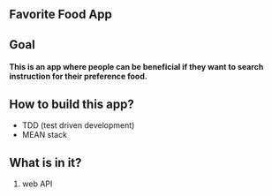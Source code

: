 ## Favorite Food App

## Goal

#### This is an app where people can be beneficial if they want to search instruction for their preference food.

## How to build this app?

- TDD (test driven development) 
- MEAN stack 


## What is in it?

1. web API 